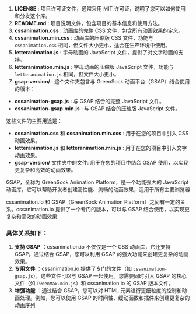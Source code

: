 1. **LICENSE** : 项目许可证文件，通常采用 MIT 许可证，说明了您可以如何使用和分发这个库。
2. **README.md** : 项目说明文件，包含项目的基本信息和使用方法。
3. **cssanimation.css** : 动画库的完整 CSS 文件，包含所有动画效果的定义。
4. **cssanimation.min.css** : 动画库的压缩版 CSS 文件，功能与 `cssanimation.css` 相同，但文件大小更小，适合在生产环境中使用。
5. **letteranimation.js** : 字母动画的 JavaScript 文件，提供了对文字动画的支持。
6. **letteranimation.min.js** : 字母动画的压缩版 JavaScript 文件，功能与 `letteranimation.js` 相同，但文件大小更小。
7. **gsap-version/** : 这个文件夹包含与 GreenSock 动画平台（GSAP）结合使用的版本：

* **cssanimation-gsap.js** : 与 GSAP 结合的完整 JavaScript 文件。
* **cssanimation-gsap.min.js** : 与 GSAP 结合的压缩版 JavaScript 文件。

这些文件的主要用途是：

* **cssanimation.css** 和  **cssanimation.min.css** : 用于在您的项目中引入 CSS 动画效果。
* **letteranimation.js** 和  **letteranimation.min.js** : 用于在您的项目中引入文字动画效果。
* **gsap-version/** 文件夹中的文件: 用于在您的项目中结合 GSAP 使用，以实现更复杂和高效的动画效果。

GSAP，全称为 GreenSock Animation Platform，是一个功能强大的 JavaScript 动画库。它可以帮助开发者创建高性能、流畅的动画效果，适用于所有主要浏览器

cssanimation.io 和 GSAP（GreenSock Animation Platform）之间有一定的关系。cssanimation.io 提供了一个专门的版本，可以与 GSAP 结合使用，以实现更复杂和高效的动画效果

### 具体关系如下：

1. **支持 GSAP** ：cssanimation.io 不仅仅是一个 CSS 动画库，它还支持 GSAP。通过结合 GSAP，您可以利用 GSAP 的强大功能来创建更复杂的动画效果。
2. **专用文件** ：cssanimation.io 提供了专门的文件（如 `cssanimation-gsap.js`），这些文件可以与 GSAP 一起使用。您需要同时引入 GSAP 的核心文件（如 `TweenMax.min.js`）和 cssanimation.io 的 GSAP 版本文件。
3.  **增强功能** ：通过结合 GSAP，您可以对 HTML 元素进行更细粒度的控制和动画处理。例如，您可以使用 GSAP 的时间轴、缓动函数和插件来创建更复杂的动画序列
